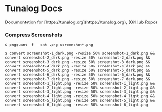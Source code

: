 # Tunalog Docs

Documentation for [https://tunalog.org](https://tunalog.org), ([GitHub Repo](https://github.com/caris-events/tunalog))

### Compress Screenshots

```
$ pngquant -f --ext .png screenshot*.png
```

```
$ convert screenshot-1_dark.png -resize 50% screenshot-1_dark.png &&
convert screenshot-2_dark.png -resize 50% screenshot-2_dark.png &&
convert screenshot-3_dark.png -resize 50% screenshot-3_dark.png &&
convert screenshot-4_dark.png -resize 50% screenshot-4_dark.png &&
convert screenshot-5_dark.png -resize 50% screenshot-5_dark.png &&
convert screenshot-6_dark.png -resize 50% screenshot-6_dark.png &&
convert screenshot-7_dark.png -resize 50% screenshot-7_dark.png &&
convert screenshot-1_light.png -resize 50% screenshot-1_light.png &&
convert screenshot-2_light.png -resize 50% screenshot-2_light.png &&
convert screenshot-3_light.png -resize 50% screenshot-3_light.png &&
convert screenshot-4_light.png -resize 50% screenshot-4_light.png &&
convert screenshot-5_light.png -resize 50% screenshot-5_light.png &&
convert screenshot-6_light.png -resize 50% screenshot-6_light.png
```
